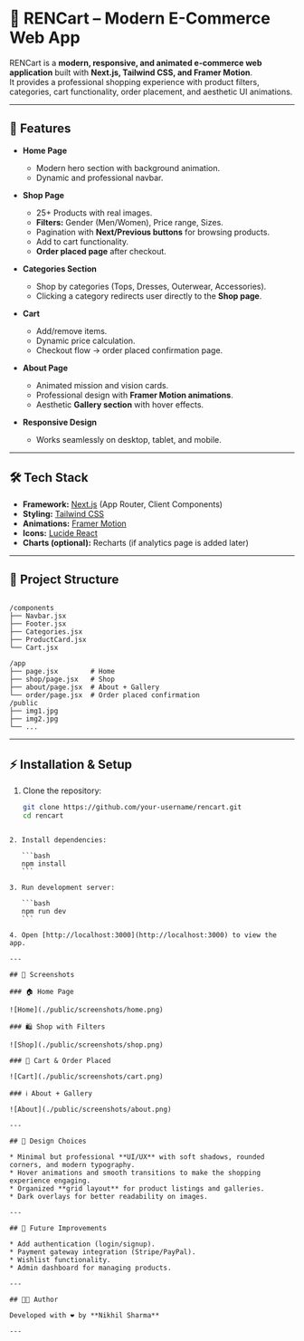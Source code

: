 # 🛒 RENCart – Modern E-Commerce Web App

RENCart is a **modern, responsive, and animated e-commerce web application** built with **Next.js, Tailwind CSS, and Framer Motion**.  
It provides a professional shopping experience with product filters, categories, cart functionality, order placement, and aesthetic UI animations.

---

## 🚀 Features

- **Home Page**

  - Modern hero section with background animation.
  - Dynamic and professional navbar.

- **Shop Page**

  - 25+ Products with real images.
  - **Filters:** Gender (Men/Women), Price range, Sizes.
  - Pagination with **Next/Previous buttons** for browsing products.
  - Add to cart functionality.
  - **Order placed page** after checkout.

- **Categories Section**

  - Shop by categories (Tops, Dresses, Outerwear, Accessories).
  - Clicking a category redirects user directly to the **Shop page**.

- **Cart**

  - Add/remove items.
  - Dynamic price calculation.
  - Checkout flow → order placed confirmation page.

- **About Page**

  - Animated mission and vision cards.
  - Professional design with **Framer Motion animations**.
  - Aesthetic **Gallery section** with hover effects.

- **Responsive Design**
  - Works seamlessly on desktop, tablet, and mobile.

---

## 🛠️ Tech Stack

- **Framework:** [Next.js](https://nextjs.org/) (App Router, Client Components)
- **Styling:** [Tailwind CSS](https://tailwindcss.com/)
- **Animations:** [Framer Motion](https://www.framer.com/motion/)
- **Icons:** [Lucide React](https://lucide.dev/)
- **Charts (optional):** Recharts (if analytics page is added later)

---

## 📂 Project Structure

```

/components
├── Navbar.jsx
├── Footer.jsx
├── Categories.jsx
├── ProductCard.jsx
└── Cart.jsx

/app
├── page.jsx        # Home
├── shop/page.jsx   # Shop
├── about/page.jsx  # About + Gallery
└── order/page.jsx  # Order placed confirmation
/public
├── img1.jpg
├── img2.jpg
└── ...

```

---

## ⚡ Installation & Setup

1. Clone the repository:
   ```bash
   git clone https://github.com/your-username/rencart.git
   cd rencart
   ```

````

2. Install dependencies:

   ```bash
   npm install
   ```

3. Run development server:

   ```bash
   npm run dev
   ```

4. Open [http://localhost:3000](http://localhost:3000) to view the app.

---

## 📸 Screenshots

### 🏠 Home Page

![Home](./public/screenshots/home.png)

### 🛍️ Shop with Filters

![Shop](./public/screenshots/shop.png)

### 🧾 Cart & Order Placed

![Cart](./public/screenshots/cart.png)

### ℹ️ About + Gallery

![About](./public/screenshots/about.png)

---

## 🎨 Design Choices

* Minimal but professional **UI/UX** with soft shadows, rounded corners, and modern typography.
* Hover animations and smooth transitions to make the shopping experience engaging.
* Organized **grid layout** for product listings and galleries.
* Dark overlays for better readability on images.

---

## 📌 Future Improvements

* Add authentication (login/signup).
* Payment gateway integration (Stripe/PayPal).
* Wishlist functionality.
* Admin dashboard for managing products.

---

## 👨‍💻 Author

Developed with ❤️ by **Nikhil Sharma**

---


````
